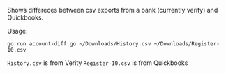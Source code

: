 Shows differeces between csv exports from a bank (currently verity) and
Quickbooks.

Usage:
```
go run account-diff.go ~/Downloads/History.csv ~/Downloads/Register-10.csv
```

`History.csv` is from Verity
`Register-10.csv` is from Quickbooks

